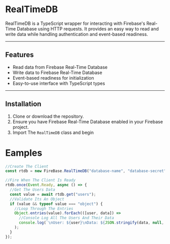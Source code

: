 # RealTimeDB

RealTimeDB is a TypeScript wrapper for interacting with Firebase's Real-Time Database using HTTP requests. It provides an easy way to read and write data while handling authentication and event-based readiness.

---

## Features

- Read data from Firebase Real-Time Database
- Write data to Firebase Real-Time Database
- Event-based readiness for initialization
- Easy-to-use interface with TypeScript types

---

## Installation

1. Clone or download the repository.
2. Ensure you have Firebase Real-Time Database enabled in your Firebase project.
3. Import The `RealTimeDB` class and begin

# Eamples

```ts
//Create The Client
const rtdb = new FireBase.RealTimeDB("database-name", "database-secret");

//Fire When The Client Is Ready
rtdb.once(Event.Ready, async () => {
  //Get The Users Data
  const value = await rtdb.get("users");
  //Validate Its An Object
  if (value && typeof value === "object") {
    //Loop Through The Entries
    Object.entries(value).forEach(([user, data]) =>
      //Console Log All The Users And Their Data
      console.log(`\nUser: ${user}\nData: ${JSON.stringify(data, null, 2)}\n`)
    );
  }
});
```
